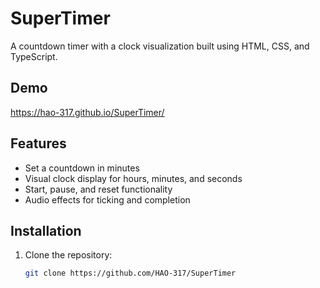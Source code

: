 # SuperTimer
A countdown timer with a clock visualization built using HTML, CSS, and TypeScript.

## Demo
https://hao-317.github.io/SuperTimer/

## Features
- Set a countdown in minutes
- Visual clock display for hours, minutes, and seconds
- Start, pause, and reset functionality
- Audio effects for ticking and completion

## Installation
1. Clone the repository:
   ```bash
   git clone https://github.com/HAO-317/SuperTimer
